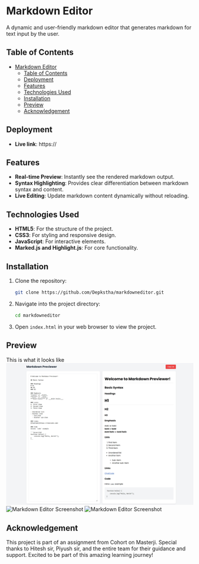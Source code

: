 # Markdown Editor

A dynamic and user-friendly markdown editor that generates markdown for text input by the user.

## Table of Contents

- [Markdown Editor](#markdown-editor)
  - [Table of Contents](#table-of-contents)
  - [Deployment](#deployment)
  - [Features](#features)
  - [Technologies Used](#technologies-used)
  - [Installation](#installation)
  - [Preview](#preview)
  - [Acknowledgement](#acknowledgement)

## Deployment

- **Live link**: https://

## Features

- **Real-time Preview**: Instantly see the rendered markdown output.
- **Syntax Highlighting**: Provides clear differentiation between markdown syntax and content.
- **Live Editing**: Update markdown content dynamically without reloading.

## Technologies Used

- **HTML5**: For the structure of the project.
- **CSS3**: For styling and responsive design.
- **JavaScript**: For interactive elements.
- **Marked.js and Highlight.js**: For core functionality.

## Installation

1. Clone the repository:
   ```bash
   git clone https://github.com/Depkstha/markdowneditor.git
   ```

2. Navigate into the project directory:
   ```bash
   cd markdowneditor
   ```

3. Open `index.html` in your web browser to view the project.

## Preview
This is what it looks like
![Markdown Editor Screenshot](assets/screenshots/01.jpeg)
![Markdown Editor Screenshot](assets/screenshots/02.jpeg)
![Markdown Editor Screenshot](assets/screenshots/03.jpeg)

## Acknowledgement
This project is part of an assignment from Cohort on Masterji. Special thanks to Hitesh sir, Piyush sir, and the entire team for their guidance and support. Excited to be part of this amazing learning journey!
